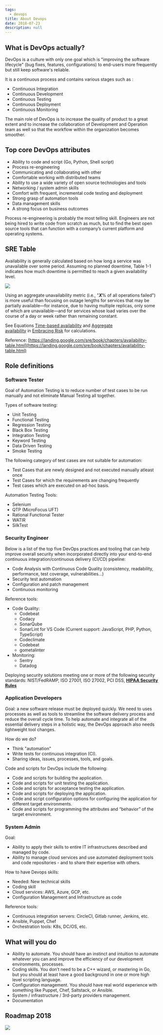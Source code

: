 ```yaml
---
tags: 
  - devops
title: About Devops
date: 2018-07-23
description: null
---
```


## What is DevOps actually?
DevOps is a culture with only one goal which is "improving the software lifecycle" (bug fixes, features, configurations) to end-users more frequently but still keep software's reliable.

It is a continuous process and contains various stages such as :
* Continuous Integration
* Continuous Development
* Continuous Testing
* Continuous Deployment
* Continuous Monitoring

The main role of DevOps is to increase the quality of product to a great extent and to increase the collaboration of Development and Operation team as well so that the workflow within the organization becomes smoother.

## Top core DevOps attributes
* Ability to code and script (Go, Python, Shell script)
* Process re-engineering
* Communicating and collaborating with other
* Comfortable working with distributed teams
* Ability to use a wide variety of open source technologies and tools
* Networking / system admin skills
* Comfort with frequent, incremental code testing and deployment
* Strong grasp of automation tools
* Data management skills
* A strong focus on business outcomes

Process re-engineering is probably the most telling skill. Engineers are not being hired to write code from scratch as much, but to find the best open source tools that can function with a company’s current platform and operating systems.

## SRE Table
Availability is generally calculated based on how long a service was unavailable over some period. Assuming no planned downtime, Table 1-1 indicates how much downtime is permitted to reach a given availability level.

![](assets/about-devops_9332ba5aa78b621a63f04a098e8ff602_md5.webp)

Using an aggregate unavailability metric (i.e., "***X***% of all operations failed") is more useful than focusing on outage lengths for services that may be partially available—for instance, due to having multiple replicas, only some of which are unavailable—and for services whose load varies over the course of a day or week rather than remaining constant.

See Equations [Time-based availability](https://landing.google.com/sre/book/chapters/embracing-risk.html#risk-management_measuring-service-risk_time-availability-equation) and [Aggregate availability](https://landing.google.com/sre/book/chapters/embracing-risk.html#risk-management_measuring-service-risk_aggregate-availability-equation) in [Embracing Risk](https://landing.google.com/sre/book/chapters/embracing-risk.html) for calculations.

Reference: [https://landing.google.com/sre/book/chapters/availability-table.html](https://landing.google.com/sre/book/chapters/availability-table.html)

## Role definitions
### Software Tester 
Goal of Automation Testing is to reduce number of test cases to be run manually and not eliminate Manual Testing all together.

Types of software testing:
* Unit Testing
* Functional Testing
* Regression Testing
* Black Box Testing
* Integration Testing
* Keyword Testing
* Data Driven Testing
* Smoke Testing

The following category of test cases are not suitable for automation:
* Test Cases that are newly designed and not executed manually atleast once
* Test Cases for which the requirements are changing frequently
* Test cases which are executed on ad-hoc basis.

Automation Testing Tools:
* Selenium
* QTP (MicroFocus UFT)
* Rational Functional Tester
* WATIR
* SilkTest

### Security Engineer
Below is a list of the top five DevOps practices and tooling that can help improve overall security when incorporated directly into your end-to-end continuous integration/continuous delivery (CI/CD) pipeline:
* Code Analysis with Continuous Code Quality (consistency, readability, performance, test coverage, vulnerabilities…)
* Security test automation 
* Configuration and patch management 
* Continuous monitoring 

Reference tools:
* Code Quality:
  * Codebeat
  * Codacy
  * SonarQube
  * SonarLint for VS Code (Current support: JavaScript, PHP, Python, TypeScript)
  * Codeclimate
  * Codebeat
  * gometalinter
* Monitoring:
  * Sentry
  * Datadog

Deploying security solutions meeting one or more of the following security standards: NIST/FedRAMP, ISO 27001, ISO 27002, PCI DSS, **[HIPAA Security Rules](http://www.onlinetech.com/resources/references/what-is-the-hipaa-security-rule)**

### Application Developers
Goal: a new software release must be deployed quickly. We need to uses processes as well as tools to streamline the software delivery process and reduce the overall cycle time. To help automate and integrate all of the essential delivery steps in a holistic way, the DevOps approach also needs lightweight tool changes.

How do we do?
* Think "automation"
* Write tests for continuous integration (CI).
* Sharing ideas, issues, processes, tools, and goals.

Code and scripts for DevOps include the following:
* Code and scripts for building the application.
* Code and scripts for unit testing the application.
* Code and scripts for acceptance testing the application.
* Code and scripts for deploying the application.
* Code and script configuration options for configuring the application for different target environments.
* Code and scripts for programming the attributes and “behavior” of the target environment.

### System Admin
Goal:
* Ability to apply their skills to entire IT infrastructures described and managed by code. 
* Ability to manage cloud services and use automated deployment tools and code repositories - and to share their expertise with others.

How to have Devops skills:
* Needed: New technical skills
* Coding skill
* Cloud services: AWS, Azure, GCP, etc.
* Configuration Management and Infrastructure as code

Reference tools:
* Continuous integration servers: CircleCI, Gitlab runner, Jenkins, etc.
* Ansible, Puppet, Chef
* Orchestration tools: K8s, DC/OS, etc.

## What will you do
* Ability to automate. You should have an instinct and intuition to automate whatever you can and improve the efficiency of our development environments, processes.
* Coding skills. You don’t need to be a C++ wizard, or mastering in Go, but you should at least have a good background in one or more high level scripting language.
* Configuration management. You should have real world experience with something like Puppet, Chef, Saltstack, or Ansible.
* System / infrastructure / 3rd-party providers management.
* Documentation

## Roadmap 2018
![](assets/about-devops_3ff5afb2faea481c0d85fe0d0f4591b5_md5.webp)

